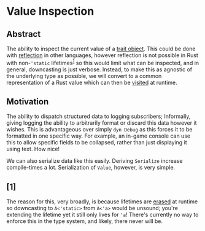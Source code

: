 # Value Inspection

## Abstract

<!-- markdownlint-disable MD033 -->

The ability to inspect the current value of a [trait object](https://doc.rust-lang.org/nightly/book/ch17-02-trait-objects.html).
This could be done with [reflection](https://en.wikipedia.org/wiki/Reflective_programming)
in other languages, however reflection is not possible in Rust with
non-`'static` lifetimes<sup>[1](#1)</sup> so this would limit what can be
inspected, and in general, downcasting is just verbose. Instead, to make this as
agnostic of the underlying type as possible, we will convert to a common
representation of a Rust value which can then be [visited](https://en.wikipedia.org/wiki/Visitor_pattern)
at runtime.

<!-- markdownlint-enable MD033 -->

## Motivation

The ability to dispatch structured data to logging subscribers; Informally,
giving logging the ability to arbitrarily format or discard this data however it
wishes. This is advantageous over simply `dyn Debug` as this forces it to be
formatted in one specific way. For example, an in-game console can use this to
allow specific fields to be collapsed, rather than just displaying it using
text. How nice!

We can also serialize data like this easily. Deriving `Serialize` increase
compile-times a lot. Serialization of `Value`, however, is very simple.

## [1]

The reason for this, very broadly, is because lifetimes are [erased](https://doc.rust-lang.org/nightly/nightly-rustc/rustc_middle/ty/type.RegionKind.html#variant.ReErased)
at runtime so downcasting to `A<'static>` from `A<'a>` would be unsound; you're
extending the lifetime yet it still only lives for `'a`! There's currently no
way to enforce this in the type system, and likely, there never will be.
